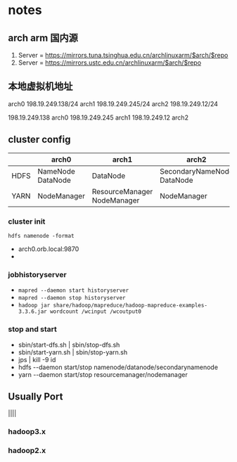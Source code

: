 # notes


## arch arm 国内源

1. Server = https://mirrors.tuna.tsinghua.edu.cn/archlinuxarm/$arch/$repo
2. Server = https://mirrors.ustc.edu.cn/archlinuxarm/$arch/$repo

## 本地虚拟机地址

arch0 198.19.249.138/24
arch1 198.19.249.245/24
arch2 198.19.249.12/24

198.19.249.138  arch0
198.19.249.245  arch1
198.19.249.12   arch2

## cluster config

|      | arch0                   | arch1                             | arch2                            |
| ---- | ----------------------- | --------------------------------- | -------------------------------- |
| HDFS | NameNode <br/> DataNode | DataNode                          | SecondaryNameNode <br/> DataNode |
| YARN | NodeManager             | ResourceManager <br/> NodeManager | NodeManager                      |

### cluster init

`hdfs namenode -format`

- arch0.orb.local:9870
-


### jobhistoryserver

- `mapred --daemon start historyserver`
- `mapred --daemon stop historyserver`
- `hadoop jar share/hadoop/mapreduce/hadoop-mapreduce-examples-3.3.6.jar wordcount /wcinput /wcoutput0`

### stop and start

- sbin/start-dfs.sh | sbin/stop-dfs.sh
- sbin/start-yarn.sh | sbin/stop-yarn.sh
- jps | kill -9 id
- hdfs --daemon start/stop namenode/datanode/secondarynamenode
- yarn --daemon start/stop resourcemanager/nodemanager

## Usually Port

||||

### hadoop3.x

### hadoop2.x
